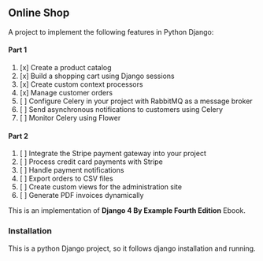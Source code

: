 ## Online Shop

A project to implement the following features in Python Django:

#### Part 1

1. [x] Create a product catalog
2. [x] Build a shopping cart using Django sessions
3. [x] Create custom context processors
4. [x] Manage customer orders
5. [ ] Configure Celery in your project with RabbitMQ as a message broker
6. [ ] Send asynchronous notifications to customers using Celery
7. [ ] Monitor Celery using Flower

#### Part 2

1. [ ] Integrate the Stripe payment gateway into your project
2. [ ] Process credit card payments with Stripe
3. [ ] Handle payment notifications
4. [ ] Export orders to CSV files
5. [ ] Create custom views for the administration site
6. [ ] Generate PDF invoices dynamically


This is an implementation of **Django 4 By Example Fourth Edition** Ebook.

### Installation
This is a python Django project, so it follows django installation and running.
